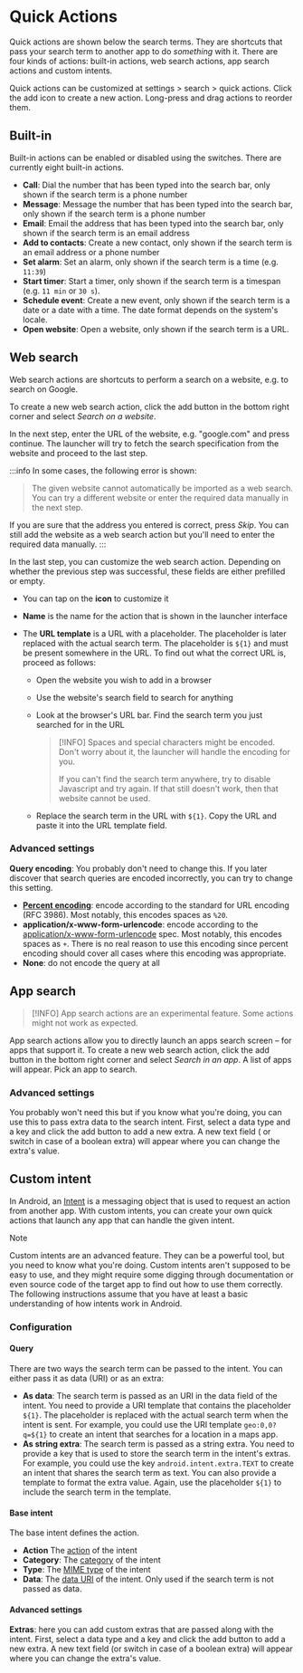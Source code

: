 # Quick Actions

Quick actions are shown below the search terms. They are shortcuts that pass your search term to
another app to do _something_ with it.
There are four kinds of actions: built-in actions, web search actions, app search actions and custom
intents.

Quick actions can be customized at settings > search > quick actions. Click
the <span class="material-symbols-rounded">add</span> icon to create a new action. Long-press and
drag actions to reorder them.

## Built-in

Built-in actions can be enabled or disabled using the switches. There are currently eight built-in
actions.

- **Call**: Dial the number that has been typed into the search bar, only shown if the search term
  is a phone number
- **Message**: Message the number that has been typed into the search bar, only shown if the search
  term is a phone number
- **Email**: Email the address that has been typed into the search bar, only shown if the search
  term is an email address
- **Add to contacts**: Create a new contact, only shown if the search term is an email address or a
  phone number
- **Set alarm**: Set an alarm, only shown if the search term is a time (e.g. `11:39`)
- **Start timer**: Start a timer, only shown if the search term is a timespan (e.g. `11 min` or
  `30 s`).
- **Schedule event**: Create a new event, only shown if the search term is a date or a date with a
  time. The date format depends on the system's locale.
- **Open website**: Open a website, only shown if the search term is a URL.

## Web search

Web search actions are shortcuts to perform a search on a website, e.g. to search on Google.

To create a new web search action, click the <span class="material-symbols-rounded">add</span>
button in the bottom right corner and select _Search on a website_.

In the next step, enter the URL of the website, e.g. "google.com" and press continue. The launcher
will try to fetch the search specification from the website and proceed to the last step.

:::info
In some cases, the following error is shown:

> The given website cannot automatically be imported as a web search. You can try a different
> website or enter the required data manually in the next step.

If you are sure that the address you entered is correct, press _Skip_. You can still add the website
as a web search action but you'll need to enter the required data manually.
:::

In the last step, you can customize the web search action. Depending on whether the previous step
was successful, these fields are either prefilled or empty.

- You can tap on the **icon** to customize it
- **Name** is the name for the action that is shown in the launcher interface
- The **URL template** is a URL with a placeholder. The placeholder is later replaced with the
  actual search term. The placeholder is `${1}` and must be present somewhere in the URL. To find
  out what the correct URL is, proceed as follows:

    - Open the website you wish to add in a browser
    - Use the website's search field to search for anything
    - Look at the browser's URL bar. Find the search term you just searched for in the URL

      > [!INFO]
      > Spaces and special characters might be encoded. Don't worry about it, the launcher will
      handle the encoding for you.
      >
      > If you can't find the search term anywhere, try to disable Javascript and try again. If that
      still doesn't work, then that website cannot be used.

    - Replace the search term in the URL with `${1}`. Copy the URL and paste it into the URL
      template field.

### Advanced settings

**Query encoding**: You probably don't need to change this. If you later discover that search
queries are encoded incorrectly, you can try to change this setting.

- **[Percent encoding](https://developer.mozilla.org/en-US/docs/Glossary/percent-encoding)**: encode
  according to the standard for URL encoding (RFC 3986). Most notably, this encodes spaces as `%20`.
- **application/x-www-form-urlencode**: encode according to
  the [application/x-www-form-urlencode](https://url.spec.whatwg.org/#application/x-www-form-urlencoded)
  spec. Most notably, this encodes spaces as `+`. There is no real reason to use this encoding since
  percent encoding should cover all cases where this encoding was appropriate.
- **None**: do not encode the query at all

## App search

> [!INFO]
> App search actions are an experimental feature. Some actions might not work as expected.

App search actions allow you to directly launch an apps search screen – for apps that support it. To
create a new web search action, click the <span class="material-symbols-rounded">add</span> button
in the bottom right corner and select _Search in an app_. A list of apps will appear. Pick an app to
search.

### Advanced settings

You probably won't need this but if you know what you're doing, you can use this to pass extra data
to the search intent. First, select a data type and a key and click
the <span class="material-symbols-rounded">add</span> button to add a new extra. A new text field (
or switch in case of a boolean extra) will appear where you can change the extra's value.

## Custom intent

In Android, an [Intent](https://developer.android.com/training/basics/intents/sending) is a
messaging object that is used to request an action from another app. With custom intents, you can
create your own quick actions that launch any app that can handle the given intent.

> [!NOTE]
> Custom intents are an advanced feature. They can be a powerful tool, but you need to know what
> you're doing. Custom intents aren't supposed to be easy to use, and they might require some
> digging through documentation or even source code of the target app to find out how to use them
> correctly. The following instructions assume that you have at least a basic understanding of how
> intents work in Android.

### Configuration

#### Query

There are two ways the search term can be passed to the intent. You can either pass it
as data (URI) or as an extra:

- **As data**: The search term is passed as an URI in the data field of the intent. You need to
  provide a URI template that contains the placeholder `${1}`. The placeholder is replaced with the
  actual search term when the intent is sent. For example, you could use the URI template
  `geo:0,0?q=${1}` to create an intent that searches for a location in a maps app.
- **As string extra**: The search term is passed as a string extra. You need to provide a key
  that
  is used
  to store the search term in the intent's extras. For example, you could use the key
  `android.intent.extra.TEXT` to create an intent that shares the search term as text. You can
  also
  provide a template to format the extra value. Again, use the placeholder `${1}` to include the
  search term in the template.

#### Base intent

The base intent defines the action.

- **Action**
  The [action](https://developer.android.com/reference/android/content/Intent#setAction(java.lang.String))
  of the intent
- **Category**:
  The [category](https://developer.android.com/reference/android/content/Intent#addCategory(java.lang.String))
  of the intent
- **Type**:
  The [MIME type](https://developer.android.com/reference/android/content/Intent#setType(java.lang.String))
  of the intent
- **Data**:
  The [data URI](https://developer.android.com/reference/android/content/Intent#setData(android.net.Uri))
  of the intent. Only used if the search term is not passed as data.

#### Advanced settings

**Extras**: here you can add custom extras that are passed along with the intent. First, select a
data type and a key and click the <span class="material-symbols-rounded">add</span> button to add a
new extra. A new text field (or switch in case of a boolean extra) will appear where you can change
the extra's value.
